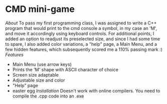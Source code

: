 # CMD mini-game
*About*
To pass my first programming class, I was assigned to write a C++ program that would print to the cmd console a symbol, in my case an 'M',  and move it accordingly using keyboard controls. For additional points, I added an option to readjust its preselected size, and since I had some time to spare, I also added color variations, a "help" page, a Main Menu, and a few hidden features, which subsequently scored me a 110% passing mark :)
*Features*
- Main Menu (use arrow keys)
- Prints the 'M' shape with ASCII character of choice
- Screen size adaptable
- Adjustable size and color
- "Help" page
- easter egg
*Installation*
Doesn't work with online compilers. You need to compile the .cpp code into an .exe

